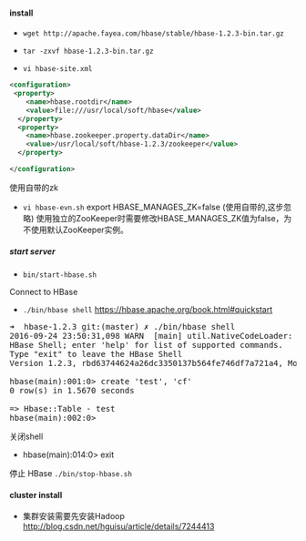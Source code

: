 #### install
+ `wget http://apache.fayea.com/hbase/stable/hbase-1.2.3-bin.tar.gz`
+ `tar -zxvf hbase-1.2.3-bin.tar.gz`

+ `vi hbase-site.xml`

```xml
<configuration>
 <property>
    <name>hbase.rootdir</name>
    <value>file:///usr/local/soft/hbase</value>
  </property>
  <property>
    <name>hbase.zookeeper.property.dataDir</name>
    <value>/usr/local/soft/hbase-1.2.3/zookeeper</value>
  </property>

</configuration>
```

使用自带的zk

+ `vi hbase-evn.sh`
export HBASE_MANAGES_ZK=false (使用自带的,这步忽略)
使用独立的ZooKeeper时需要修改HBASE_MANAGES_ZK值为false，为不使用默认ZooKeeper实例。

##### start server
+ `bin/start-hbase.sh`

Connect to HBase
+ `./bin/hbase shell`
<https://hbase.apache.org/book.html#quickstart>


<pre>
➜  hbase-1.2.3 git:(master) ✗ ./bin/hbase shell
2016-09-24 23:50:31,098 WARN  [main] util.NativeCodeLoader: Unable to load native-hadoop library for your platform... using builtin-java classes where applicable
HBase Shell; enter 'help<RETURN>' for list of supported commands.
Type "exit<RETURN>" to leave the HBase Shell
Version 1.2.3, rbd63744624a26dc3350137b564fe746df7a721a4, Mon Aug 29 15:13:42 PDT 2016

hbase(main):001:0> create 'test', 'cf'
0 row(s) in 1.5670 seconds

=> Hbase::Table - test
hbase(main):002:0>
</pre>

关闭shell
+ hbase(main):014:0> exit

停止 HBase
`./bin/stop-hbase.sh`

#### cluster install
+ 集群安装需要先安装Hadoop
<http://blog.csdn.net/hguisu/article/details/7244413>
